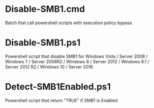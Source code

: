 # Disable-SMB1.cmd
Batch that call powershell scripts with execution policy bypass

# Disable-SMB1.ps1
Powershell script that disable SMB1 for Windows Vista / Server 2008 / Windows 7 / Server 2008R2 / Windows 8 / Server 2012 / Windows 8.1 / Server 2012 R2 / Windows 10 / Server 2016

# Detect-SMB1Enabled.ps1
Powershell script that return "TRUE" if SMB1 is Enabled
